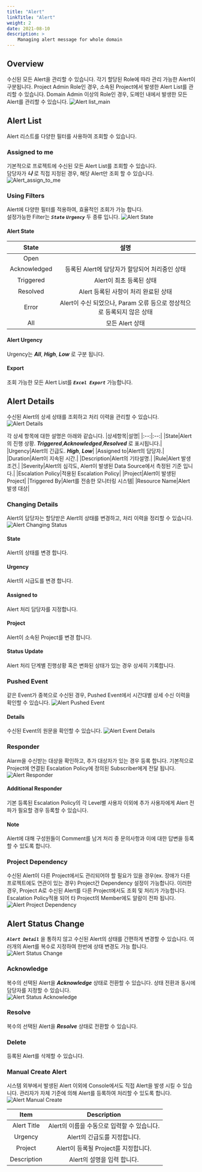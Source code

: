 ```yaml
---
title: "Alert"
linkTitle: "Alert"
weight: 2
date: 2021-08-10
description: >
    Managing alert message for whole domain
---
```


## Overview
수신된 모든 Alert을 관리할 수 있습니다. 각기 할당된 Role에 따라 관리 가능한 Alert이 구분됩니다.
Project Admin Role인 경우, 소속된 Project에서 발생한 Alert List를 관리할 수 있습니다.
Domain Admin 이상의 Role인 경우, 도메인 내에서 발생한 모든 Alert를 관리할 수 있습니다.
![Alert list_main](/docs/guides_v1/alert_manager/alert_img/alert_manager_alert_img_01.png)

## Alert List
Alert 리스트를 다양한 필터를 사용하여 조회할 수 있습니다.

### Assigned to me
기본적으로 프로젝트에 수신된 모든 Alert List를 조회할 수 있습니다.  
담당자가 _**나**_ 로 직접 지정된 경우, 해당 Alert만 조회 할 수 있습니다.
![Alert_assign_to_me](/docs/guides_v1/alert_manager/alert_img/alert_manager_alert_img_02.png)

### Using Filters
Alert에 다양한 필터를 적용하여, 효율적인 조회가 가능 합니다.<br>
설정가능한 Filter는 _**`State`**_ _**`Urgency`**_ 두 종류 입니다.
![Alert State](/docs/guides_v1/alert_manager/alert_img/alert_manager_alert_img_03.png)

#### Alert State
|State|설명|
|:--:|:--:|
|Open||
|Acknowledged|등록된 Alert에 담당자가 할당되어 처리중인 상태|
|Triggered|Alert이 최초 등록된 상태|
|Resolved|Alert 등록된 사항이 처리 완료된 상태|
|Error|Alert이 수신 되었으나, Param 오류 등으로 정상적으로 등록되지 않은 상태|
|All|모든 Alert 상태|

#### Alert Urgency
Urgency는 _**All**_, _**High**_, _**Low**_ 로 구분 됩니다.

#### Export
조회 가능한 모든 Alert List를 _**`Excel Export`**_ 가능합니다.


## Alert Details
수신된 Alert의 상세 상태를 조회하고 처리 이력을 관리할 수 있습니다.
![Alert Details](/docs/guides_v1/alert_manager/alert_img/alert_manager_alert_img_07.png)

각 상세 항목에 대한 설명은 아래와 같습니다.
|상세항목|설명|
|:--:|:--:|
|State|Alert의 진행 상황. _**Triggered**_,_**Acknowledged**_,_**Resolved**_ 로 표시됩니다.|
|Urgency|Alert의 긴급도. _**High**_, _**Low**_|
|Assigned to|Alert의 담당자.|
|Duration|Alert이 지속된 시간.|
|Description|Alert의 기타설명.|
|Rule|Alert 발생 조건.|
|Severity|Alert의 심각도, Alert이 발생된 Data Source에서 측정된 기준 입니다.|
|Escalation Policy|적용된 Escalation Policy|
|Project|Alert이 발생된 Project|
|Triggered By|Alert를 전송한 모니터링 시스템|
|Resource Name|Alert 발생 대상|


### Changing Details
Alert의 담당자는 할당받은 Alert의 상태를 변경하고, 처리 이력을 정리할 수 있습니다.
![Alert Changing Status](/docs/guides_v1/alert_manager/alert_img/alert_manager_alert_img_10.png)

#### State
Alert의 상태를 변경 합니다. 

#### Urgency
Alert의 시급도를 변경 합니다.

#### Assigned to
Alert 처리 담당자를 지정합니다.

#### Project
Alert이 소속된 Project를 변경 합니다.

#### Status Update
Alert 처리 단계별 진행상황 혹은 변화된 상태가 있는 경우 상세히 기록합니다.

### Pushed Event
같은 Event가 중복으로 수신된 경우, Pushed Event에서 시간대별 상세 수신 이력을 확인할 수 있습니다.
![Alert Pushed Event](/docs/guides_v1/alert_manager/alert_img/alert_manager_alert_img_11.png)

#### Details
수신된 Event의 원문을 확인할 수 있습니다.
![Alert Event Details](/docs/guides_v1/alert_manager/alert_img/alert_manager_alert_img_12.png)

### Responder
Alarm을 수신받는 대상을 확인하고, 추가 대상자가 있는 경우 등록 합니다.
기본적으로 Project에 연결된 Escalation Policy에 정의된 Subscriber에게 전달 됩니다.
![Alert Responder](/docs/guides_v1/alert_manager/alert_img/alert_manager_alert_img_08.png)

#### Additional Responder
기본 등록된 Escalation Policy의 각 Level별 사용자 이외에 추가 사용자에게 Alert 전파가 필요할 경우 등록할 수 있습니다.

#### Note
Alert에 대해 구성원들이 Comment를 남겨 처리 중 문의사항과 이에 대한 답변을 등록할 수 있도록 합니다.

### Project Dependency
수신된 Alert이 다른 Project에서도 관리되어야 할 필요가 있을 경우(ex. 장애가 다른 프로젝트에도 연관이 있는 경우)
Project간 Dependency 설정이 가능합니다. 이러한 경우, Project A로 수신된 Alert를 다른 Project에서도 조회 및 처리가 가능합니다.
Escalation Policy적용 되어 타 Project의 Member에도 알람이 전파 됩니다.
![Alert Project Dependency](/docs/guides_v1/alert_manager/alert_img/alert_manager_alert_img_09.png)

## Alert Status Change
_**`Alert Detail`**_ 을 통하지 않고 수신된 Alert의 상태를 간편하게 변경할 수 있습니다.
여러개의 Alert를 복수로 지정하여 한번에 상태 변경도 가능 합니다.
![Alert Status Change](/docs/guides_v1/alert_manager/alert_img/alert_manager_alert_img_04.png)

### Acknowledge
복수의 선택된 Alert을 _**Acknowledge**_ 상태로 전환할 수 있습니다. 
상태 전환과 동시에 담당자를 지정할 수 있습니다.  
![Alert Status Acknowledge](/docs/guides_v1/alert_manager/alert_img/alert_manager_alert_img_06.png)

### Resolve
복수의 선택된 Alert을 _**Resolve**_ 상태로 전환할 수 있습니다.

### Delete
등록된 Alert를 삭제할 수 있습니다.

### Manual Create Alert 
시스템 외부에서 발생된 Alert 이외에 Console에서도 직접 Alert을 발생 시킬 수 있습니다.
관리자가 자체 기준에 의해 Alert를 등록하여 처리할 수 있도록 합니다.
![Alert Manual Create](/docs/guides_v1/alert_manager/alert_img/alert_manager_alert_img_05.png)

|Item|Description|
|:--:|:--:|
|Alert Title|Alert의 이름을 수동으로 입력할 수 있습니다.|
|Urgency|Alert의 긴급도를 지정합니다.|
|Project|Alert이 등록될 Project를 지정합니다.|
|Description|Alert의 설명을 입력 합니다.|
